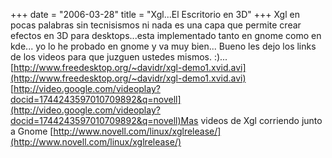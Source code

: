 +++
date = "2006-03-28"
title = "Xgl...El Escritorio en 3D"
+++
Xgl en pocas palabras sin tecnisismos ni nada es una capa que permite crear efectos en 3D para desktops...esta implementado tanto en gnome como en kde... yo lo he probado en gnome y va muy bien... Bueno les dejo los links de los videos para que juzguen ustedes mismos. :)... [http://www.freedesktop.org/~davidr/xgl-demo1.xvid.avi](http://www.freedesktop.org/~davidr/xgl-demo1.xvid.avi) [http://video.google.com/videoplay?docid=1744243597010709892&q=novell](http://video.google.com/videoplay?docid=1744243597010709892&q=novell)Mas videos de Xgl corriendo junto a Gnome [http://www.novell.com/linux/xglrelease/](http://www.novell.com/linux/xglrelease/)


